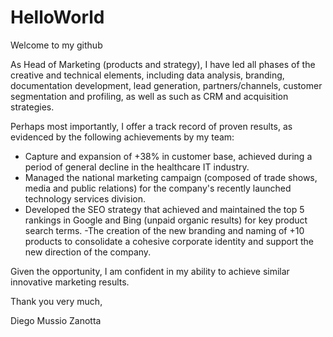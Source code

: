 # HelloWorld
Welcome to my github

As Head of Marketing (products and strategy), I have led all phases of the creative and technical elements, including data analysis, branding, documentation development, lead generation, partners/channels, customer segmentation and profiling, as well as such as CRM and acquisition strategies.

Perhaps most importantly, I offer a track record of proven results, as evidenced by the following achievements by my team:

- Capture and expansion of +38% in customer base, achieved during a period of general decline in the healthcare IT industry.
- Managed the national marketing campaign (composed of trade shows, media and public relations) for the company's recently launched technology services division.
- Developed the SEO strategy that achieved and maintained the top 5 rankings in Google and Bing (unpaid organic results) for key product search terms.
-The creation of the new branding and naming of +10 products to consolidate a cohesive corporate identity and support the new direction of the company.

Given the opportunity, I am confident in my ability to achieve similar innovative marketing results.

Thank you very much,

Diego Mussio Zanotta
